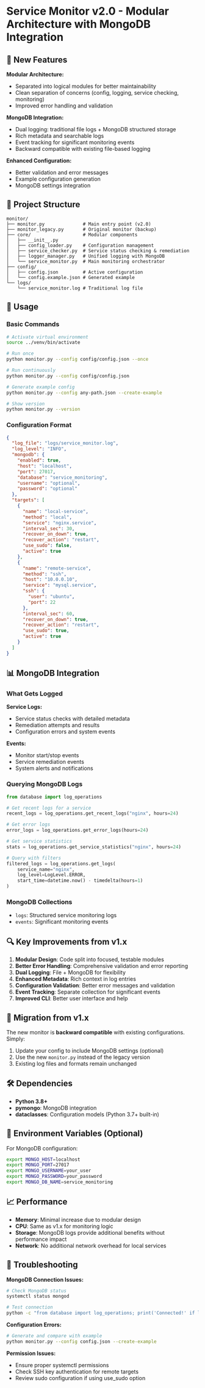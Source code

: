 # Service Monitor v2.0 - Modular Architecture with MongoDB Integration

## 🚀 New Features

**Modular Architecture:**
- Separated into logical modules for better maintainability
- Clean separation of concerns (config, logging, service checking, monitoring)
- Improved error handling and validation

**MongoDB Integration:**
- Dual logging: traditional file logs + MongoDB structured storage
- Rich metadata and searchable logs
- Event tracking for significant monitoring events
- Backward compatible with existing file-based logging

**Enhanced Configuration:**
- Better validation and error messages
- Example configuration generation
- MongoDB settings integration

## 📁 Project Structure

```
monitor/
├── monitor.py              # Main entry point (v2.0)
├── monitor_legacy.py       # Original monitor (backup)
├── core/                   # Modular components
│   ├── __init__.py
│   ├── config_loader.py    # Configuration management
│   ├── service_checker.py  # Service status checking & remediation
│   ├── logger_manager.py   # Unified logging with MongoDB
│   └── service_monitor.py  # Main monitoring orchestrator
├── config/
│   ├── config.json         # Active configuration
│   └── config.example.json # Generated example
└── logs/
    └── service_monitor.log # Traditional log file
```

## 🔧 Usage

### Basic Commands

```bash
# Activate virtual environment
source ../venv/bin/activate

# Run once
python monitor.py --config config/config.json --once

# Run continuously
python monitor.py --config config/config.json

# Generate example config
python monitor.py --config any-path.json --create-example

# Show version
python monitor.py --version
```

### Configuration Format

```json
{
  "log_file": "logs/service_monitor.log",
  "log_level": "INFO",
  "mongodb": {
    "enabled": true,
    "host": "localhost",
    "port": 27017,
    "database": "service_monitoring",
    "username": "optional",
    "password": "optional"
  },
  "targets": [
    {
      "name": "local-service",
      "method": "local",
      "service": "nginx.service",
      "interval_sec": 30,
      "recover_on_down": true,
      "recover_action": "restart",
      "use_sudo": false,
      "active": true
    },
    {
      "name": "remote-service",
      "method": "ssh",
      "host": "10.0.0.10",
      "service": "mysql.service",
      "ssh": {
        "user": "ubuntu",
        "port": 22
      },
      "interval_sec": 60,
      "recover_on_down": true,
      "recover_action": "restart",
      "use_sudo": true,
      "active": true
    }
  ]
}
```

## 📊 MongoDB Integration

### What Gets Logged

**Service Logs:**
- Service status checks with detailed metadata
- Remediation attempts and results
- Configuration errors and system events

**Events:**
- Monitor start/stop events
- Service remediation events
- System alerts and notifications

### Querying MongoDB Logs

```python
from database import log_operations

# Get recent logs for a service
recent_logs = log_operations.get_recent_logs("nginx", hours=24)

# Get error logs
error_logs = log_operations.get_error_logs(hours=24)

# Get service statistics
stats = log_operations.get_service_statistics("nginx", hours=24)

# Query with filters
filtered_logs = log_operations.get_logs(
    service_name="nginx",
    log_level=LogLevel.ERROR,
    start_time=datetime.now() - timedelta(hours=1)
)
```

### MongoDB Collections

- `logs`: Structured service monitoring logs
- `events`: Significant monitoring events

## 🔍 Key Improvements from v1.x

1. **Modular Design**: Code split into focused, testable modules
2. **Better Error Handling**: Comprehensive validation and error reporting
3. **Dual Logging**: File + MongoDB for flexibility
4. **Enhanced Metadata**: Rich context in log entries
5. **Configuration Validation**: Better error messages and validation
6. **Event Tracking**: Separate collection for significant events
7. **Improved CLI**: Better user interface and help

## 🔄 Migration from v1.x

The new monitor is **backward compatible** with existing configurations. Simply:

1. Update your config to include MongoDB settings (optional)
2. Use the new `monitor.py` instead of the legacy version
3. Existing log files and formats remain unchanged

## 🛠 Dependencies

- **Python 3.8+**
- **pymongo**: MongoDB integration
- **dataclasses**: Configuration models (Python 3.7+ built-in)

## 🔧 Environment Variables (Optional)

For MongoDB configuration:
```bash
export MONGO_HOST=localhost
export MONGO_PORT=27017
export MONGO_USERNAME=your_user
export MONGO_PASSWORD=your_password
export MONGO_DB_NAME=service_monitoring
```

## 📈 Performance

- **Memory**: Minimal increase due to modular design
- **CPU**: Same as v1.x for monitoring logic
- **Storage**: MongoDB logs provide additional benefits without performance impact
- **Network**: No additional network overhead for local services

## 🐛 Troubleshooting

**MongoDB Connection Issues:**
```bash
# Check MongoDB status
systemctl status mongod

# Test connection
python -c "from database import log_operations; print('Connected!' if log_operations.connection.connect() else 'Failed!')"
```

**Configuration Errors:**
```bash
# Generate and compare with example
python monitor.py --config config.json --create-example
```

**Permission Issues:**
- Ensure proper systemctl permissions
- Check SSH key authentication for remote targets
- Review sudo configuration if using use_sudo option